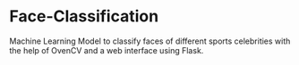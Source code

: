# Face-Classification
Machine Learning Model to classify faces of different sports celebrities with the help of OvenCV and a web interface using Flask.
